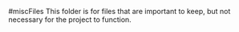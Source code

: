 #miscFiles
This folder is for files that are important to keep, but not necessary for the project to function.
